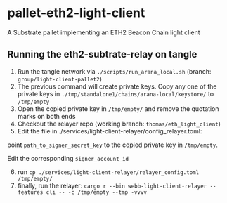# pallet-eth2-light-client
A Substrate pallet implementing an ETH2 Beacon Chain light client

## Running the eth2-subtrate-relay on tangle

1. Run the tangle network via `./scripts/run_arana_local.sh` (branch: `group/light-client-pallet2`)
2. The previous command will create private keys. Copy any one of the private keys in `./tmp/standalone1/chains/arana-local/keystore/` to `/tmp/empty`
3. Open the copied private key in `/tmp/empty/` and remove the quotation marks on both ends
4. Checkout the relayer repo (working branch: `thomas/eth_light_client`)
5. Edit the file in ./services/light-client-relayer/config_relayer.toml:

point `path_to_signer_secret_key` to the copied private key in `/tmp/empty`.

Edit the corresponding `signer_account_id`

6. run `cp ./services/light-client-relayer/relayer_config.toml /tmp/empty/`
7. finally, run the relayer: `cargo r --bin webb-light-client-relayer --features cli -- -c /tmp/empty --tmp -vvvv`
